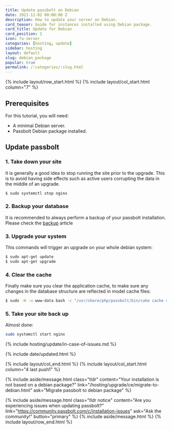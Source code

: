 ```yaml
---
title: Update passbolt on Debian
date: 2021-11-02 00:00:00 Z
description: How to update your server on Debian.
card_teaser: Guide for instances installed using Debian package.
card_title: Update for Debian
card_position: 1
icon: fa-server
categories: [hosting, update]
sidebar: hosting
layout: default
slug: debian_package
popular: true
permalink: /:categories/:slug.html
---
```


{% include layout/row_start.html %}
{% include layout/col_start.html column="7" %}

## Prerequisites

For this tutorial, you will need:
- A minimal Debian server.
- Passbolt Debian package installed.

## Update passbolt
### 1. Take down your site

It is generally a good idea to stop running the site prior to the upgrade. This is to avoid having side effects
such as active users corrupting the data in the middle of an upgrade.

```bash
$ sudo systemctl stop nginx
```

### 2. Backup your database

It is recommended to always perform a backup of your passbolt installation. Please check the [backup](/hosting/backup) article

### 3. Upgrade your system

This commands will trigger an upgrade on your whole debian system:

```bash
$ sudo apt-get update
$ sudo apt-get upgrade
```

### 4. Clear the cache

Finally make sure you clear the application cache, to make sure any changes in the database structure are
reflected in model cache files:

```bash
$ sudo -H -u www-data bash -c "/usr/share/php/passbolt/bin/cake cache clear_all"
```

### 5. Take your site back up

Almost done:
```bash
sudo systemctl start nginx
```

{% include hosting/update/in-case-of-issues.md %}

{% include date/updated.html %}

{% include layout/col_end.html %}
{% include layout/col_start.html column="4 last push1" %}

{% include aside/message.html
    class="tldr"
    content="Your installation is not based on a debian package?"
    link="/hosting/upgrade/ce/migrate-to-debian.html"
    ask="Migrate passbolt to debian package"
%}

{% include aside/message.html
    class="tldr notice"
    content="Are you experiencing issues when updating passbolt?"
    link="https://community.passbolt.com/c/installation-issues"
    ask="Ask the community!"
    button="primary"
%}
{% include aside/message.html %}
{% include layout/row_end.html %}
